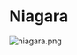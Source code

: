 # Niagara

<p><img src="https://vertexschool.instructure.com/courses/288/files/17044/preview?verifier=jCCfyBqTQZBcvBec0thU2FWRRcGrQbGJ7lV8yLuG" alt="niagara.png" data-api-endpoint="https://vertexschool.instructure.com/api/v1/courses/288/files/17044" data-api-returntype="File"></p>